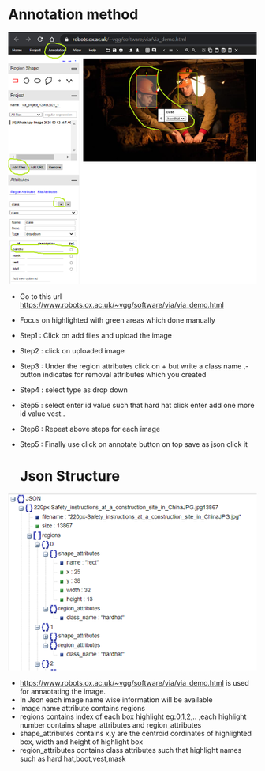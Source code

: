   # Annotation method
![alt text](./1.PNG)


* Go to this url https://www.robots.ox.ac.uk/~vgg/software/via/via_demo.html 
* Focus on highlighted with green areas which done manually 
* Step1 : Click on add files and upload the image
* Step2 : click on uploaded image
* Step3 : Under the region attributes click on + but write a class name ,- button indicates for removal attributes which you created
* Step4 : select type as drop down
* Step5 : select enter id value such that hard hat click enter add one more id value vest..
* Step6 : Repeat above steps for each image
* Step5 : Finally use click on annotate button on top save as json click it

  
  
  # Json Structure
![alt text](./Capture.PNG)


* https://www.robots.ox.ac.uk/~vgg/software/via/via_demo.html is used for annaotating the image.
* In Json each image name wise information will be available
* Image name attribute contains regions
* regions contains index of each box highlight eg:0,1,2,.. ,each highlight number contains shape_attributes and region_attributes
* shape_attributes contains x,y are the centroid cordinates of highlighted box, width and height of highlight box
* region_attributes contains class attributes such that highlight names such as hard hat,boot,vest,mask


